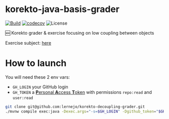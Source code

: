 # korekto-java-basis-grader
[![Build](https://github.com/lernejo/korekto-decoupling-grader/actions/workflows/ci.yml/badge.svg)](https://github.com/lernejo/korekto-decoupling-grader/actions/workflows/ci.yml)
[![codecov](https://codecov.io/gh/lernejo/korekto-decoupling-grader/branch/main/graph/badge.svg?token=A6kYtPT5DX)](https://codecov.io/gh/lernejo/korekto-decoupling-grader)
![License](https://img.shields.io/badge/License-Elastic_License_v2-blue)

🆕 Korekto grader & exercise focusing on low coupling between objects

Exercise subject: [here](EXERCISE_fr.adoc)

# How to launch
You will need these 2 env vars:
* `GH_LOGIN` your GitHub login
* `GH_TOKEN` a [**P**ersonal **A**ccess **T**oken](https://docs.github.com/en/authentication/keeping-your-account-and-data-secure/managing-your-personal-access-tokens#creating-a-personal-access-token-classic) with permissions `repo:read` and `user:read`

```bash
git clone git@github.com:lernejo/korekto-decoupling-grader.git
./mvnw compile exec:java -Dexec.args="-s=$GH_LOGIN" -Dgithub_token="$GH_TOKEN"
```
